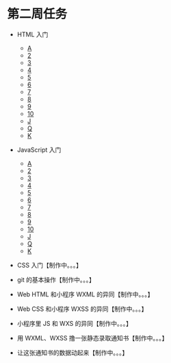 # 第二周任务

- HTML 入门
	- [A](https://github.com/joephon/open-lession/blob/master/HTML/block/A.md)
	- [2](https://github.com/joephon/open-lession/blob/master/HTML/block/2.md)
	- [3](https://github.com/joephon/open-lession/blob/master/HTML/block/3.md)
	- [4](https://github.com/joephon/open-lession/blob/master/HTML/block/4.md)
	- [5](https://github.com/joephon/open-lession/blob/master/HTML/block/5.md)
	- [6](https://github.com/joephon/open-lession/blob/master/HTML/block/6.md)
	- [7](https://github.com/joephon/open-lession/blob/master/HTML/block/7.md)
	- [8](https://github.com/joephon/open-lession/blob/master/HTML/block/8.md)
	- [9](https://github.com/joephon/open-lession/blob/master/HTML/block/9.md)
	- [10](https://github.com/joephon/open-lession/blob/master/HTML/block/10.md)
	- [J](https://github.com/joephon/open-lession/blob/master/HTML/block/J.md)
	- [Q](https://github.com/joephon/open-lession/blob/master/HTML/block/Q.md)
	- [K](https://github.com/joephon/open-lession/blob/master/HTML/block/K.md)


- JavaScript 入门
	- [A](https://github.com/joephon/open-lession/blob/master/JavaScript/block/A.md)
	- [2](https://github.com/joephon/open-lession/blob/master/JavaScript/block/2.md)
	- [3](https://github.com/joephon/open-lession/blob/master/JavaScript/block/3.md)
	- [4](https://github.com/joephon/open-lession/blob/master/JavaScript/block/4.md)
	- [5](https://github.com/joephon/open-lession/blob/master/JavaScript/block/5.md)
	- [6](https://github.com/joephon/open-lession/blob/master/JavaScript/block/6.md)
	- [7](https://github.com/joephon/open-lession/blob/master/JavaScript/block/7.md)
	- [8](https://github.com/joephon/open-lession/blob/master/JavaScript/block/8.md)
	- [9](https://github.com/joephon/open-lession/blob/master/JavaScript/block/9.md)
	- [10](https://github.com/joephon/open-lession/blob/master/JavaScript/block/10.md)
	- [J](https://github.com/joephon/open-lession/blob/master/JavaScript/block/J.md)
	- [Q](https://github.com/joephon/open-lession/blob/master/JavaScript/block/Q.md)
	- [K](https://github.com/joephon/open-lession/blob/master/JavaScript/block/K.md)

- CSS 入门【制作中。。。】

- git 的基本操作【制作中。。。】

- Web HTML 和小程序 WXML 的异同【制作中。。。】

- Web CSS 和小程序 WXSS 的异同【制作中。。。】

- 小程序里 JS 和 WXS 的异同【制作中。。。】

- 用 WXML、WXSS 撸一张静态录取通知书【制作中。。。】

- 让这张通知书的数据动起来【制作中。。。】

